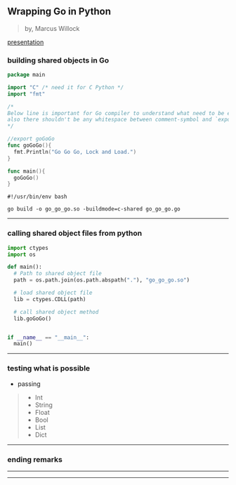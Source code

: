 
## Wrapping Go in Python

> by, Marcus Willock

[presentation](https://github.com/crazcalm/python_go_presentation)

### building shared objects in Go

```go_go_go.go
package main

import "C" /* need it for C Python */
import "fmt"

/*
Below line is important for Go compiler to understand what need to be exported,
also there shouldn't be any whitespace between comment-symbol and `export` word
*/

//export goGoGo
func goGoGo(){
  fmt.Println("Go Go Go, Lock and Load.")
}

func main(){
  goGoGo()
}
```

```build-so
#!/usr/bin/env bash

go build -o go_go_go.so -buildmode=c-shared go_go_go.go
```

---

### calling shared object files from python

```callr_go_go_go.py
import ctypes
import os

def main():
  # Path to shared object file
  path = os.path.join(os.path.abspath("."), "go_go_go.so")

  # load shared object file
  lib = ctypes.CDLL(path)

  # call shared object method
  lib.goGoGo()


if __name__ == "__main__":
  main()
```

---

### testing what is possible

* passing
> * Int
> * String
> * Float
> * Bool
> * List
> * Dict

---

### ending remarks



---
---
